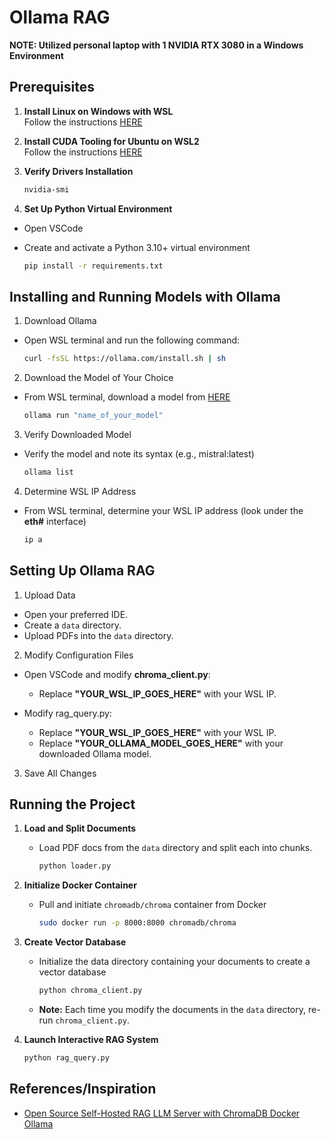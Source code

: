 # Ollama RAG

**NOTE: Utilized personal laptop with 1 NVIDIA RTX 3080 in a Windows Environment**

## Prerequisites

1. **Install Linux on Windows with WSL**  
   Follow the instructions [HERE](https://learn.microsoft.com/en-us/windows/wsl/install)

2. **Install CUDA Tooling for Ubuntu on WSL2**  
   Follow the instructions [HERE](https://developer.nvidia.com/cuda-downloads?target_os=Linux&target_arch=x86_64&Distribution=WSL-Ubuntu&target_version=2.0&target_type=deb_local)

3. **Verify Drivers Installation**

   ```sh
   nvidia-smi

4. **Set Up Python Virtual Environment**
- Open VSCode
- Create and activate a Python 3.10+ virtual environment

   ```sh
   pip install -r requirements.txt

## Installing and Running Models with Ollama
1. Download Ollama
- Open WSL terminal and run the following command:

   ```sh
   curl -fsSL https://ollama.com/install.sh | sh

2. Download the Model of Your Choice
- From WSL terminal, download a model from [HERE](https://ollama.com/library)

   ```sh
   ollama run "name_of_your_model"

3. Verify Downloaded Model
- Verify the model and note its syntax (e.g., mistral:latest)

   ```sh
   ollama list

4. Determine WSL IP Address
- From WSL terminal, determine your WSL IP address (look under the **eth#** interface)

   ```sh
   ip a

## Setting Up Ollama RAG

1. Upload Data
- Open your preferred IDE.
- Create a `data` directory.
- Upload PDFs into the `data` directory.

2. Modify Configuration Files
- Open VSCode and modify **chroma_client.py**:
   - Replace **"YOUR_WSL_IP_GOES_HERE"** with your WSL IP.

- Modify rag_query.py:
   - Replace **"YOUR_WSL_IP_GOES_HERE"** with your WSL IP.
   - Replace **"YOUR_OLLAMA_MODEL_GOES_HERE"** with your downloaded Ollama model.
  
3. Save All Changes

## Running the Project

1. **Load and Split Documents**
   - Load PDF docs from the `data` directory and split each into chunks.
     
      ```sh
      python loader.py
      ```

3. **Initialize Docker Container**
   - Pull and initiate `chromadb/chroma` container from Docker

     ```sh
     sudo docker run -p 8000:8000 chromadb/chroma
     ```

4. **Create Vector Database**
   - Initialize the data directory containing your documents to create a vector database

     ```sh
     python chroma_client.py
     ```
   - **Note:** Each time you modify the documents in the `data` directory, re-run `chroma_client.py`.

5. **Launch Interactive RAG System**

   ```sh
   python rag_query.py

## References/Inspiration

- [Open Source Self-Hosted RAG LLM Server with ChromaDB Docker Ollama](https://medium.com/@mbrazel/open-source-self-hosted-rag-llm-server-with-chromadb-docker-ollama-7e6c6913da7a)

